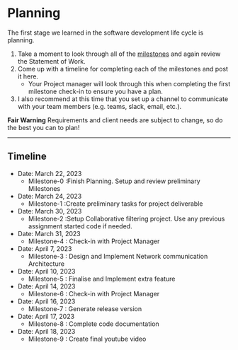 # Planning

The first stage we learned in the software development life cycle is planning. 

1. Take a moment to look through all of the [milestones](./../) and again review the Statement of Work. 
2. Come up with a timeline for completing each of the milestones and post it here.
	- Your Project manager will look through this when completing the first milestone check-in to ensure you have a plan.
3. I also recommend at this time that you set up a channel to communicate with your team members (e.g. teams, slack, email, etc.).

**Fair Warning** Requirements and client needs are subject to change, so do the best you can to plan!

<hr>


## Timeline

- Date: March 22, 2023
	- Milestone-0 :Finish Planning. Setup and review preliminary Milestones
- Date: March 24, 2023
	- Milestone-1 :Create preliminary tasks for project deliverable
- Date: March 30, 2023
	- Milestone-2 :Setup Collaborative filtering project. Use any previous assignment started code if needed.
- Date: March 31, 2023
	- Milestone-4 : Check-in with Project Manager
- Date: April 7, 2023
	- Milestone-3 : Design and Implement Network communication Architecture
- Date: April 10, 2023
	- Milestone-5 : Finalise and Implement extra feature
- Date: April 14, 2023
	- Milestone-6 : Check-in with Project Manager
- Date: April 16, 2023
	- Milestone-7 : Generate release version
- Date: April 17, 2023
	- Milestone-8 : Complete code documentation
- Date: April 18, 2023
	- Milestone-9 : Create final youtube video

